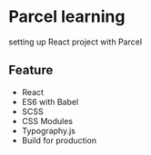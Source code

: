 # Parcel learning

setting up React project with Parcel

## Feature
- React
- ES6 with Babel
- SCSS
- CSS Modules
- Typography.js
- Build for production

